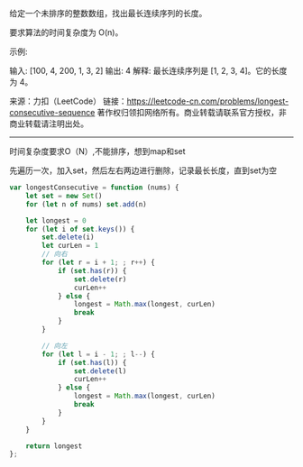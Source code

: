 给定一个未排序的整数数组，找出最长连续序列的长度。

要求算法的时间复杂度为 O(n)。

示例:

输入: [100, 4, 200, 1, 3, 2]
输出: 4
解释: 最长连续序列是 [1, 2, 3, 4]。它的长度为 4。

来源：力扣（LeetCode）
链接：https://leetcode-cn.com/problems/longest-consecutive-sequence
著作权归领扣网络所有。商业转载请联系官方授权，非商业转载请注明出处。

---

时间复杂度要求O（N）,不能排序，想到map和set

先遍历一次，加入set，然后左右两边进行删除，记录最长长度，直到set为空


```javascript
var longestConsecutive = function (nums) {
    let set = new Set()
    for (let n of nums) set.add(n)

    let longest = 0
    for (let i of set.keys()) {
        set.delete(i)
        let curLen = 1
        // 向右
        for (let r = i + 1; ; r++) {
            if (set.has(r)) {
                set.delete(r)
                curLen++
            } else {
                longest = Math.max(longest, curLen)
                break
            }
        }

        // 向左
        for (let l = i - 1; ; l--) {
            if (set.has(l)) {
                set.delete(l)
                curLen++
            } else {
                longest = Math.max(longest, curLen)
                break
            }
        }
    }

    return longest
};
```
